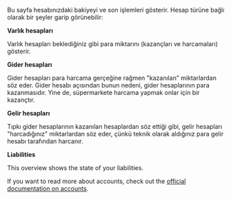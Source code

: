 Bu sayfa hesabınızdaki bakiyeyi ve son işlemleri gösterir. Hesap türüne bağlı olarak bir şeyler garip görünebilir:

**Varlık hesapları**

Varlık hesapları beklediğiniz gibi para miktarını (kazançları ve harcamaları) gösterir.

**Gider hesapları**

Gider hesapları para harcama gerçeğine rağmen "kazanılan" miktarlardan söz eder. Gider hesabı açısından bunun nedeni, gider hesaplarının para kazanmasıdır. Yine de, süpermarkete harcama yapmak onlar için bir kazançtır.

**Gelir hesapları**

Tıpkı gider hesaplarının kazanılan hesaplardan söz ettiği gibi, gelir hesapları "harcadığınız" miktarlardan söz eder, çünkü teknik olarak aldığınız para gelir hesabı tarafından harcanır.

**Liabilities**

This overview shows the state of your liabilities.

If you want to read more about accounts, check out the [official documentation on accounts](https://firefly-iii.readthedocs.io/en/latest/concepts/accounts.html).